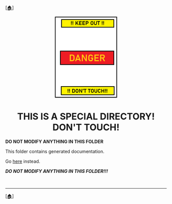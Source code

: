 <!-- u250818-->

[[🏠︎](/README.md)]

<div align="center">

  ![logo](/.github/img/logo/TngnDocProj-Danger-194x254.png)

# THIS IS A SPECIAL DIRECTORY! DON'T TOUCH!

</div>

**DO NOT MODIFY ANYTHING IN THIS FOLDER**

This folder contains generated documentation.

Go [here](https://github.com/spectrum-health-systems/tingen-documentation-project/tree/main/docs/api) instead.

***DO NOT MODIFY ANYTHING IN THIS FOLDER!!!***

<br>

***

[[🏠︎](/README.md)]
